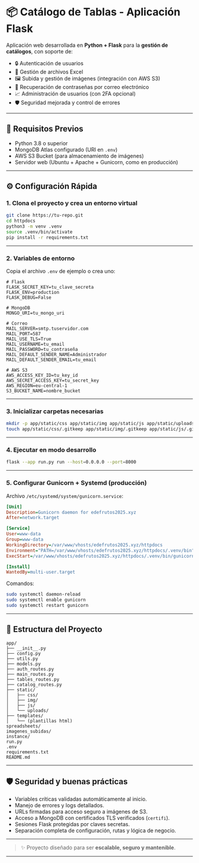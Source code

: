 # 📦 Catálogo de Tablas - Aplicación Flask

Aplicación web desarrollada en **Python + Flask** para la **gestión de catálogos**, con soporte de:
- 🔒 Autenticación de usuarios
- 📄 Gestión de archivos Excel
- 🖼️ Subida y gestión de imágenes (integración con AWS S3)
- 📧 Recuperación de contraseñas por correo electrónico
- 📈 Administración de usuarios (con 2FA opcional)
- 🛡️ Seguridad mejorada y control de errores

---

## 🚀 Requisitos Previos

- Python 3.8 o superior
- MongoDB Atlas configurado (URI en `.env`)
- AWS S3 Bucket (para almacenamiento de imágenes)
- Servidor web (Ubuntu + Apache + Gunicorn, como en producción)

---

## ⚙️ Configuración Rápida

### 1. Clona el proyecto y crea un entorno virtual

```bash
git clone https://tu-repo.git
cd httpdocs
python3 -m venv .venv
source .venv/bin/activate
pip install -r requirements.txt
```

---

### 2. Variables de entorno

Copia el archivo `.env` de ejemplo o crea uno:

```env
# Flask
FLASK_SECRET_KEY=tu_clave_secreta
FLASK_ENV=production
FLASK_DEBUG=False

# MongoDB
MONGO_URI=tu_mongo_uri

# Correo
MAIL_SERVER=smtp.tuservidor.com
MAIL_PORT=587
MAIL_USE_TLS=True
MAIL_USERNAME=tu_email
MAIL_PASSWORD=tu_contraseña
MAIL_DEFAULT_SENDER_NAME=Administrador
MAIL_DEFAULT_SENDER_EMAIL=tu_email

# AWS S3
AWS_ACCESS_KEY_ID=tu_key_id
AWS_SECRET_ACCESS_KEY=tu_secret_key
AWS_REGION=eu-central-1
S3_BUCKET_NAME=nombre_bucket
```

---

### 3. Inicializar carpetas necesarias

```bash
mkdir -p app/static/css app/static/img app/static/js app/static/uploads spreadsheets imagenes_subidas instance
touch app/static/css/.gitkeep app/static/img/.gitkeep app/static/js/.gitkeep app/static/uploads/.gitkeep spreadsheets/.gitkeep imagenes_subidas/.gitkeep instance/.gitkeep
```

---

### 4. Ejecutar en modo desarrollo

```bash
flask --app run.py run --host=0.0.0.0 --port=8000
```

---

### 5. Configurar Gunicorn + Systemd (producción)

Archivo `/etc/systemd/system/gunicorn.service`:

```ini
[Unit]
Description=Gunicorn daemon for edefrutos2025.xyz
After=network.target

[Service]
User=www-data
Group=www-data
WorkingDirectory=/var/www/vhosts/edefrutos2025.xyz/httpdocs
Environment="PATH=/var/www/vhosts/edefrutos2025.xyz/httpdocs/.venv/bin"
ExecStart=/var/www/vhosts/edefrutos2025.xyz/httpdocs/.venv/bin/gunicorn --workers 4 --bind 127.0.0.1:8000 run:app

[Install]
WantedBy=multi-user.target
```

Comandos:

```bash
sudo systemctl daemon-reload
sudo systemctl enable gunicorn
sudo systemctl restart gunicorn
```

---

## 📂 Estructura del Proyecto

```plaintext
app/
├── __init__.py
├── config.py
├── utils.py
├── models.py
├── auth_routes.py
├── main_routes.py
├── tables_routes.py
├── catalog_routes.py
├── static/
│   ├── css/
│   ├── img/
│   ├── js/
│   └── uploads/
├── templates/
│   └── (plantillas html)
spreadsheets/
imagenes_subidas/
instance/
run.py
.env
requirements.txt
README.md
```

---

## 🛡️ Seguridad y buenas prácticas

- Variables críticas validadas automáticamente al inicio.
- Manejo de errores y logs detallados.
- URLs firmadas para acceso seguro a imágenes de S3.
- Acceso a MongoDB con certificados TLS verificados (`certifi`).
- Sesiones Flask protegidas por claves secretas.
- Separación completa de configuración, rutas y lógica de negocio.

---

> ✨ Proyecto diseñado para ser **escalable, seguro y mantenible**.

---
